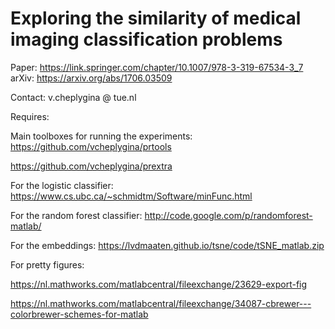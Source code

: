 # Exploring the similarity of medical imaging classification problems

Paper: https://link.springer.com/chapter/10.1007/978-3-319-67534-3_7
arXiv: https://arxiv.org/abs/1706.03509

Contact: v.cheplygina @ tue.nl


Requires:

Main toolboxes for running the experiments:
https://github.com/vcheplygina/prtools

https://github.com/vcheplygina/prextra



For the logistic classifier:
https://www.cs.ubc.ca/~schmidtm/Software/minFunc.html

For the random forest classifier:
http://code.google.com/p/randomforest-matlab/


For the embeddings:
https://lvdmaaten.github.io/tsne/code/tSNE_matlab.zip


For pretty figures:

https://nl.mathworks.com/matlabcentral/fileexchange/23629-export-fig

https://nl.mathworks.com/matlabcentral/fileexchange/34087-cbrewer---colorbrewer-schemes-for-matlab
